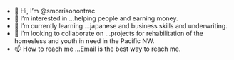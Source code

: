 - 👋 Hi, I’m @smorrisonontrac
- 👀 I’m interested in ...helping people and earning money.
- 🌱 I’m currently learning ...japanese and business skills and underwriting.
- 💞️ I’m looking to collaborate on ...projects for rehabilitation of the homesless and youth in need in the Pacific NW.
- 📫 How to reach me ...Email is the best way to reach me. 

<!---
smorrisonontrac/smorrisonontrac is a ✨ special ✨ repository because its `README.md` (this file) appears on your GitHub profile.
You can click the Preview link to take a look at your changes.
--->
